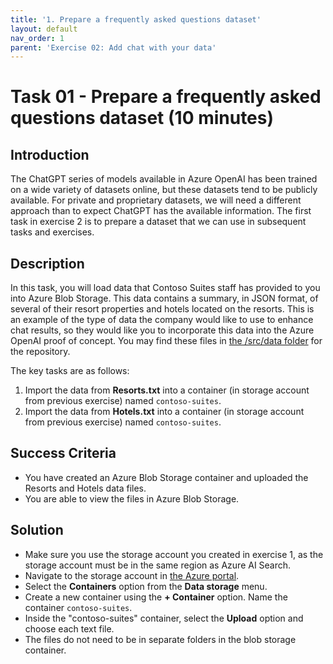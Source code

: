 ```yaml
---
title: '1. Prepare a frequently asked questions dataset'
layout: default
nav_order: 1
parent: 'Exercise 02: Add chat with your data'
---
```


# Task 01 - Prepare a frequently asked questions dataset (10 minutes)

## Introduction

The ChatGPT series of models available in Azure OpenAI has been trained on a wide variety of datasets online, but these datasets tend to be publicly available. For private and proprietary datasets, we will need a different approach than to expect ChatGPT has the available information. The first task in exercise 2 is to prepare a dataset that we can use in subsequent tasks and exercises.

## Description

In this task, you will load data that Contoso Suites staff has provided to you into Azure Blob Storage. This data contains a summary, in JSON format, of several of their resort properties and hotels located on the resorts. This is an example of the type of data the company would like to use to enhance chat results, so they would like you to incorporate this data into the Azure OpenAI proof of concept. You may find these files in [the /src/data folder](https://github.com/ECW-MS/AzureOpenAILab/tree/main/src/data) for the repository.

The key tasks are as follows:

1. Import the data from **Resorts.txt** into a container (in storage account from previous exercise) named `contoso-suites`.
2. Import the data from **Hotels.txt** into a container (in storage account from previous exercise) named `contoso-suites`.

## Success Criteria

- You have created an Azure Blob Storage container and uploaded the Resorts and Hotels data files.
- You are able to view the files in Azure Blob Storage.

## Solution

- Make sure you use the storage account you created in exercise 1, as the storage account must be in the same region as Azure AI Search.
- Navigate to the storage account in [the Azure portal](https://portal.azure.com).
- Select the **Containers** option from the **Data storage** menu.
- Create a new container using the **+ Container** option. Name the container `contoso-suites`.
- Inside the "contoso-suites" container, select the **Upload** option and choose each text file.
- The files do not need to be in separate folders in the blob storage container.
